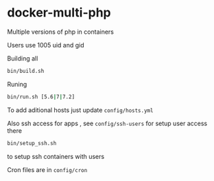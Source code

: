 # docker-multi-php

Multiple versions of php in containers

Users use 1005 uid and gid

Building all

```sh
bin/build.sh
```

Runing
```sh
bin/run.sh [5.6|7|7.2]
```

To add aditional hosts just update
`config/hosts.yml`


Also ssh access for apps , see `config/ssh-users` for setup user access there
```sh
bin/setup_ssh.sh
```

to setup ssh containers with users

Cron files are in `config/cron`
